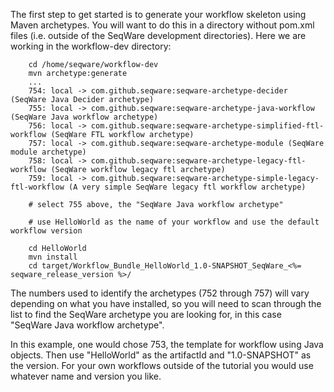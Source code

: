 The first step to get started is to generate your workflow skeleton using Maven 
archetypes. You will want to do this in a directory without pom.xml files (i.e. 
outside of the SeqWare development directories).  Here we are working in the workflow-dev directory: 

        cd /home/seqware/workflow-dev
        mvn archetype:generate 
        ... 
        754: local -> com.github.seqware:seqware-archetype-decider (SeqWare Java Decider archetype)
        755: local -> com.github.seqware:seqware-archetype-java-workflow (SeqWare Java workflow archetype)
        756: local -> com.github.seqware:seqware-archetype-simplified-ftl-workflow (SeqWare FTL workflow archetype)
        757: local -> com.github.seqware:seqware-archetype-module (SeqWare module archetype)
        758: local -> com.github.seqware:seqware-archetype-legacy-ftl-workflow (SeqWare workflow legacy ftl archetype)
        759: local -> com.github.seqware:seqware-archetype-simple-legacy-ftl-workflow (A very simple SeqWare legacy ftl workflow archetype)
 
        # select 755 above, the "SeqWare Java workflow archetype" 
	
        # use HelloWorld as the name of your workflow and use the default workflow version 
	
        cd HelloWorld 
        mvn install 
        cd target/Workflow_Bundle_HelloWorld_1.0-SNAPSHOT_SeqWare_<%= seqware_release_version %>/ 
 
The numbers used to identify  the archetypes (752 through 757) will vary 
depending on what you have installed, so you will need to scan through the list 
to find the SeqWare archetype you are looking for, in this case "SeqWare Java workflow archetype". 
 
In this example, one would chose 753, the template for workflow using Java 
objects.  Then use "HelloWorld" as the artifactId and "1.0-SNAPSHOT" as the version. 
For your own workflows outside of the tutorial you would use whatever name and version 
you like. 
